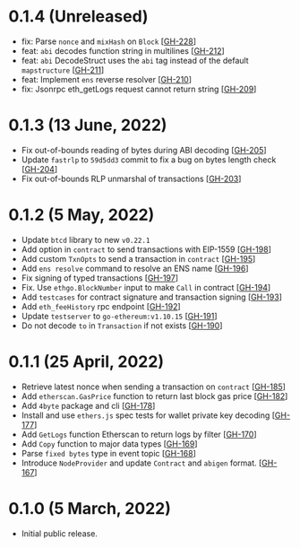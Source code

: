 # 0.1.4 (Unreleased)

- fix: Parse `nonce` and `mixHash` on `Block` [[GH-228](https://github.com/cloudwalk/ethgo/issues/228)]
- feat: `abi` decodes function string in multilines [[GH-212](https://github.com/cloudwalk/ethgo/issues/212)]
- feat: `abi` DecodeStruct uses the `abi` tag instead of the default `mapstructure` [[GH-211](https://github.com/cloudwalk/ethgo/issues/211)]
- feat: Implement `ens` reverse resolver [[GH-210](https://github.com/cloudwalk/ethgo/issues/210)]
- fix: Jsonrpc eth_getLogs request cannot return string [[GH-209](https://github.com/cloudwalk/ethgo/issues/209)]

# 0.1.3 (13 June, 2022)

- Fix out-of-bounds reading of bytes during ABI decoding [[GH-205](https://github.com/cloudwalk/ethgo/issues/205)]
- Update `fastrlp` to `59d5dd3` commit to fix a bug on bytes length check [[GH-204](https://github.com/cloudwalk/ethgo/issues/204)]
- Fix out-of-bounds RLP unmarshal of transactions [[GH-203](https://github.com/cloudwalk/ethgo/issues/203)]

# 0.1.2 (5 May, 2022)

- Update `btcd` library to new `v0.22.1`
- Add option in `contract` to send transactions with EIP-1559 [[GH-198](https://github.com/cloudwalk/ethgo/issues/198)]
- Add custom `TxnOpts` to send a transaction in `contract` [[GH-195](https://github.com/cloudwalk/ethgo/issues/195)]
- Add `ens resolve` command to resolve an ENS name [[GH-196](https://github.com/cloudwalk/ethgo/issues/196)]
- Fix signing of typed transactions [[GH-197](https://github.com/cloudwalk/ethgo/issues/197)]
- Fix. Use `ethgo.BlockNumber` input to make `Call` in contract [[GH-194](https://github.com/cloudwalk/ethgo/issues/194)]
- Add `testcases` for contract signature and transaction signing [[GH-193](https://github.com/cloudwalk/ethgo/issues/193)]
- Add `eth_feeHistory` rpc endpoint [[GH-192](https://github.com/cloudwalk/ethgo/issues/192)]
- Update `testserver` to `go-ethereum:v1.10.15` [[GH-191](https://github.com/cloudwalk/ethgo/issues/191)]
- Do not decode `to` in `Transaction` if not exists [[GH-190](https://github.com/cloudwalk/ethgo/issues/190)]

# 0.1.1 (25 April, 2022)

- Retrieve latest nonce when sending a transaction on `contract` [[GH-185](https://github.com/cloudwalk/ethgo/issues/185)]
- Add `etherscan.GasPrice` function to return last block gas price [[GH-182](https://github.com/cloudwalk/ethgo/issues/182)]
- Add `4byte` package and cli [[GH-178](https://github.com/cloudwalk/ethgo/issues/178)]
- Install and use `ethers.js` spec tests for wallet private key decoding [[GH-177](https://github.com/cloudwalk/ethgo/issues/177)]
- Add `GetLogs` function Etherscan to return logs by filter [[GH-170](https://github.com/cloudwalk/ethgo/issues/170)]
- Add `Copy` function to major data types [[GH-169](https://github.com/cloudwalk/ethgo/issues/169)]
- Parse `fixed bytes` type in event topic [[GH-168](https://github.com/cloudwalk/ethgo/issues/168)]
- Introduce `NodeProvider` and update `Contract` and `abigen` format. [[GH-167](https://github.com/cloudwalk/ethgo/issues/167)]

# 0.1.0 (5 March, 2022)

- Initial public release.
